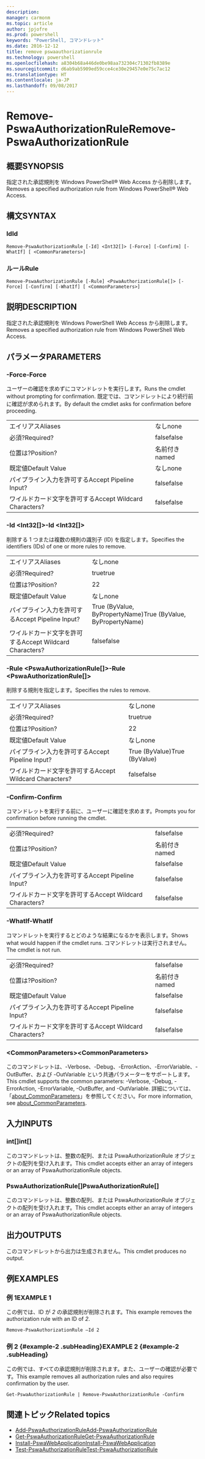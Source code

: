 ```yaml
---
description: 
manager: carmonm
ms.topic: article
author: jpjofre
ms.prod: powershell
keywords: "PowerShell, コマンドレット"
ms.date: 2016-12-12
title: remove pswaauthorizationrule
ms.technology: powershell
ms.openlocfilehash: a8304b68a446de0be98aa732304c71302fb8389e
ms.sourcegitcommit: d6ab9ab5909ed59cce4ce30e29457e0e75c7ac12
ms.translationtype: HT
ms.contentlocale: ja-JP
ms.lasthandoff: 09/08/2017
---
```

# <a name="remove-pswaauthorizationrule"></a><span data-ttu-id="21099-103">Remove-PswaAuthorizationRule</span><span class="sxs-lookup"><span data-stu-id="21099-103">Remove-PswaAuthorizationRule</span></span>

## <a name="synopsis"></a><span data-ttu-id="21099-104">概要</span><span class="sxs-lookup"><span data-stu-id="21099-104">SYNOPSIS</span></span>

<span data-ttu-id="21099-105">指定された承認規則を Windows PowerShell® Web Access から削除します。</span><span class="sxs-lookup"><span data-stu-id="21099-105">Removes a specified authorization rule from Windows PowerShell® Web Access.</span></span>

## <a name="syntax"></a><span data-ttu-id="21099-106">構文</span><span class="sxs-lookup"><span data-stu-id="21099-106">SYNTAX</span></span>

### <a name="id"></a><span data-ttu-id="21099-107">Id</span><span class="sxs-lookup"><span data-stu-id="21099-107">Id</span></span>
```
Remove-PswaAuthorizationRule [-Id] <Int32[]> [-Force] [-Confirm] [-WhatIf] [ <CommonParameters>]
```

### <a name="rule"></a><span data-ttu-id="21099-108">ルール</span><span class="sxs-lookup"><span data-stu-id="21099-108">Rule</span></span>
```
Remove-PswaAuthorizationRule [-Rule] <PswaAuthorizationRule[]> [-Force] [-Confirm] [-WhatIf] [ <CommonParameters>]
```

## <a name="description"></a><span data-ttu-id="21099-109">説明</span><span class="sxs-lookup"><span data-stu-id="21099-109">DESCRIPTION</span></span>

<span data-ttu-id="21099-110">指定された承認規則を Windows PowerShell Web Access から削除します。</span><span class="sxs-lookup"><span data-stu-id="21099-110">Removes a specified authorization rule from Windows PowerShell Web Access.</span></span>

## <a name="parameters"></a><span data-ttu-id="21099-111">パラメータ</span><span class="sxs-lookup"><span data-stu-id="21099-111">PARAMETERS</span></span>

### <a name="-force"></a><span data-ttu-id="21099-112">-Force</span><span class="sxs-lookup"><span data-stu-id="21099-112">-Force</span></span>

<span data-ttu-id="21099-113">ユーザーの確認を求めずにコマンドレットを実行します。</span><span class="sxs-lookup"><span data-stu-id="21099-113">Runs the cmdlet without prompting for confirmation.</span></span> <span data-ttu-id="21099-114">既定では、コマンドレットにより続行前に確認が求められます。</span><span class="sxs-lookup"><span data-stu-id="21099-114">By default the cmdlet asks for confirmation before proceeding.</span></span>

|||  
|-|-|
| <span data-ttu-id="21099-115">エイリアス</span><span class="sxs-lookup"><span data-stu-id="21099-115">Aliases</span></span>                              | <span data-ttu-id="21099-116">なし</span><span class="sxs-lookup"><span data-stu-id="21099-116">none</span></span>                                 |
| <span data-ttu-id="21099-117">必須?</span><span class="sxs-lookup"><span data-stu-id="21099-117">Required?</span></span>                            | <span data-ttu-id="21099-118">false</span><span class="sxs-lookup"><span data-stu-id="21099-118">false</span></span>                                |
| <span data-ttu-id="21099-119">位置は?</span><span class="sxs-lookup"><span data-stu-id="21099-119">Position?</span></span>                            | <span data-ttu-id="21099-120">名前付き</span><span class="sxs-lookup"><span data-stu-id="21099-120">named</span></span>                                |
| <span data-ttu-id="21099-121">既定値</span><span class="sxs-lookup"><span data-stu-id="21099-121">Default Value</span></span>                        | <span data-ttu-id="21099-122">なし</span><span class="sxs-lookup"><span data-stu-id="21099-122">none</span></span>                                 |
| <span data-ttu-id="21099-123">パイプライン入力を許可する</span><span class="sxs-lookup"><span data-stu-id="21099-123">Accept Pipeline Input?</span></span>               | <span data-ttu-id="21099-124">false</span><span class="sxs-lookup"><span data-stu-id="21099-124">false</span></span>                                |
| <span data-ttu-id="21099-125">ワイルドカード文字を許可する</span><span class="sxs-lookup"><span data-stu-id="21099-125">Accept Wildcard Characters?</span></span>          | <span data-ttu-id="21099-126">false</span><span class="sxs-lookup"><span data-stu-id="21099-126">false</span></span>                                |

### <a name="-id-ltint32gt"></a><span data-ttu-id="21099-127">-Id &lt;Int32\[\]&gt;</span><span class="sxs-lookup"><span data-stu-id="21099-127">-Id &lt;Int32\[\]&gt;</span></span>

<span data-ttu-id="21099-128">削除する 1 つまたは複数の規則の識別子 (ID) を指定します。</span><span class="sxs-lookup"><span data-stu-id="21099-128">Specifies the identifiers (IDs) of one or more rules to remove.</span></span>

|||  
|-|-|
| <span data-ttu-id="21099-129">エイリアス</span><span class="sxs-lookup"><span data-stu-id="21099-129">Aliases</span></span>                              | <span data-ttu-id="21099-130">なし</span><span class="sxs-lookup"><span data-stu-id="21099-130">none</span></span>                                 |
| <span data-ttu-id="21099-131">必須?</span><span class="sxs-lookup"><span data-stu-id="21099-131">Required?</span></span>                            | <span data-ttu-id="21099-132">true</span><span class="sxs-lookup"><span data-stu-id="21099-132">true</span></span>                                 |
| <span data-ttu-id="21099-133">位置は?</span><span class="sxs-lookup"><span data-stu-id="21099-133">Position?</span></span>                            | <span data-ttu-id="21099-134">2</span><span class="sxs-lookup"><span data-stu-id="21099-134">2</span></span>                                    |
| <span data-ttu-id="21099-135">既定値</span><span class="sxs-lookup"><span data-stu-id="21099-135">Default Value</span></span>                        | <span data-ttu-id="21099-136">なし</span><span class="sxs-lookup"><span data-stu-id="21099-136">none</span></span>                                 |
| <span data-ttu-id="21099-137">パイプライン入力を許可する</span><span class="sxs-lookup"><span data-stu-id="21099-137">Accept Pipeline Input?</span></span>               | <span data-ttu-id="21099-138">True (ByValue, ByPropertyName)</span><span class="sxs-lookup"><span data-stu-id="21099-138">True (ByValue, ByPropertyName)</span></span>       |
| <span data-ttu-id="21099-139">ワイルドカード文字を許可する</span><span class="sxs-lookup"><span data-stu-id="21099-139">Accept Wildcard Characters?</span></span>          | <span data-ttu-id="21099-140">false</span><span class="sxs-lookup"><span data-stu-id="21099-140">false</span></span>                                |

### <a name="-rule-ltpswaauthorizationrulegt"></a><span data-ttu-id="21099-141">-Rule &lt;PswaAuthorizationRule\[\]&gt;</span><span class="sxs-lookup"><span data-stu-id="21099-141">-Rule &lt;PswaAuthorizationRule\[\]&gt;</span></span>

<span data-ttu-id="21099-142">削除する規則を指定します。</span><span class="sxs-lookup"><span data-stu-id="21099-142">Specifies the rules to remove.</span></span>

|||  
|-|-|
| <span data-ttu-id="21099-143">エイリアス</span><span class="sxs-lookup"><span data-stu-id="21099-143">Aliases</span></span>                              | <span data-ttu-id="21099-144">なし</span><span class="sxs-lookup"><span data-stu-id="21099-144">none</span></span>                                 |
| <span data-ttu-id="21099-145">必須?</span><span class="sxs-lookup"><span data-stu-id="21099-145">Required?</span></span>                            | <span data-ttu-id="21099-146">true</span><span class="sxs-lookup"><span data-stu-id="21099-146">true</span></span>                                 |
| <span data-ttu-id="21099-147">位置は?</span><span class="sxs-lookup"><span data-stu-id="21099-147">Position?</span></span>                            | <span data-ttu-id="21099-148">2</span><span class="sxs-lookup"><span data-stu-id="21099-148">2</span></span>                                    |
| <span data-ttu-id="21099-149">既定値</span><span class="sxs-lookup"><span data-stu-id="21099-149">Default Value</span></span>                        | <span data-ttu-id="21099-150">なし</span><span class="sxs-lookup"><span data-stu-id="21099-150">none</span></span>                                 |
| <span data-ttu-id="21099-151">パイプライン入力を許可する</span><span class="sxs-lookup"><span data-stu-id="21099-151">Accept Pipeline Input?</span></span>               | <span data-ttu-id="21099-152">True (ByValue)</span><span class="sxs-lookup"><span data-stu-id="21099-152">True (ByValue)</span></span>                       |
| <span data-ttu-id="21099-153">ワイルドカード文字を許可する</span><span class="sxs-lookup"><span data-stu-id="21099-153">Accept Wildcard Characters?</span></span>          | <span data-ttu-id="21099-154">false</span><span class="sxs-lookup"><span data-stu-id="21099-154">false</span></span>                                |

### <a name="-confirm"></a><span data-ttu-id="21099-155">-Confirm</span><span class="sxs-lookup"><span data-stu-id="21099-155">-Confirm</span></span>

<span data-ttu-id="21099-156">コマンドレットを実行する前に、ユーザーに確認を求めます。</span><span class="sxs-lookup"><span data-stu-id="21099-156">Prompts you for confirmation before running the cmdlet.</span></span>

|||  
|-|-|
| <span data-ttu-id="21099-157">必須?</span><span class="sxs-lookup"><span data-stu-id="21099-157">Required?</span></span>                            | <span data-ttu-id="21099-158">false</span><span class="sxs-lookup"><span data-stu-id="21099-158">false</span></span>                                |
| <span data-ttu-id="21099-159">位置は?</span><span class="sxs-lookup"><span data-stu-id="21099-159">Position?</span></span>                            | <span data-ttu-id="21099-160">名前付き</span><span class="sxs-lookup"><span data-stu-id="21099-160">named</span></span>                                |
| <span data-ttu-id="21099-161">既定値</span><span class="sxs-lookup"><span data-stu-id="21099-161">Default Value</span></span>                        | <span data-ttu-id="21099-162">false</span><span class="sxs-lookup"><span data-stu-id="21099-162">false</span></span>                                |
| <span data-ttu-id="21099-163">パイプライン入力を許可する</span><span class="sxs-lookup"><span data-stu-id="21099-163">Accept Pipeline Input?</span></span>               | <span data-ttu-id="21099-164">false</span><span class="sxs-lookup"><span data-stu-id="21099-164">false</span></span>                                |
| <span data-ttu-id="21099-165">ワイルドカード文字を許可する</span><span class="sxs-lookup"><span data-stu-id="21099-165">Accept Wildcard Characters?</span></span>          | <span data-ttu-id="21099-166">false</span><span class="sxs-lookup"><span data-stu-id="21099-166">false</span></span>                                |

### <a name="-whatif"></a><span data-ttu-id="21099-167">-WhatIf</span><span class="sxs-lookup"><span data-stu-id="21099-167">-WhatIf</span></span>

<span data-ttu-id="21099-168">コマンドレットを実行するとどのような結果になるかを表示します。</span><span class="sxs-lookup"><span data-stu-id="21099-168">Shows what would happen if the cmdlet runs.</span></span> <span data-ttu-id="21099-169">コマンドレットは実行されません。</span><span class="sxs-lookup"><span data-stu-id="21099-169">The cmdlet is not run.</span></span>

|||  
|-|-|
| <span data-ttu-id="21099-170">必須?</span><span class="sxs-lookup"><span data-stu-id="21099-170">Required?</span></span>                            | <span data-ttu-id="21099-171">false</span><span class="sxs-lookup"><span data-stu-id="21099-171">false</span></span>                                |
| <span data-ttu-id="21099-172">位置は?</span><span class="sxs-lookup"><span data-stu-id="21099-172">Position?</span></span>                            | <span data-ttu-id="21099-173">名前付き</span><span class="sxs-lookup"><span data-stu-id="21099-173">named</span></span>                                |
| <span data-ttu-id="21099-174">既定値</span><span class="sxs-lookup"><span data-stu-id="21099-174">Default Value</span></span>                        | <span data-ttu-id="21099-175">false</span><span class="sxs-lookup"><span data-stu-id="21099-175">false</span></span>                                |
| <span data-ttu-id="21099-176">パイプライン入力を許可する</span><span class="sxs-lookup"><span data-stu-id="21099-176">Accept Pipeline Input?</span></span>               | <span data-ttu-id="21099-177">false</span><span class="sxs-lookup"><span data-stu-id="21099-177">false</span></span>                                |
| <span data-ttu-id="21099-178">ワイルドカード文字を許可する</span><span class="sxs-lookup"><span data-stu-id="21099-178">Accept Wildcard Characters?</span></span>          | <span data-ttu-id="21099-179">false</span><span class="sxs-lookup"><span data-stu-id="21099-179">false</span></span>                                |

### <a name="ltcommonparametersgt"></a><span data-ttu-id="21099-180">&lt;CommonParameters&gt;</span><span class="sxs-lookup"><span data-stu-id="21099-180">&lt;CommonParameters&gt;</span></span>

<span data-ttu-id="21099-181">このコマンドレットは、-Verbose、-Debug、-ErrorAction、-ErrorVariable、-OutBuffer、および -OutVariable という共通パラメーターをサポートします。</span><span class="sxs-lookup"><span data-stu-id="21099-181">This cmdlet supports the common parameters: -Verbose, -Debug, -ErrorAction, -ErrorVariable, -OutBuffer, and -OutVariable.</span></span>
<span data-ttu-id="21099-182">詳細については、「[about_CommonParameters](http://go.microsoft.com/fwlink/p/?LinkID=113216)」を参照してください。</span><span class="sxs-lookup"><span data-stu-id="21099-182">For more information, see [about_CommonParameters](http://go.microsoft.com/fwlink/p/?LinkID=113216).</span></span>

## <a name="inputs"></a><span data-ttu-id="21099-183">入力</span><span class="sxs-lookup"><span data-stu-id="21099-183">INPUTS</span></span>

### <a name="int"></a><span data-ttu-id="21099-184">int\[\]</span><span class="sxs-lookup"><span data-stu-id="21099-184">int\[\]</span></span>

<span data-ttu-id="21099-185">このコマンドレットは、整数の配列、または PswaAuthorizationRule オブジェクトの配列を受け入れます。</span><span class="sxs-lookup"><span data-stu-id="21099-185">This cmdlet accepts either an array of integers or an array of PswaAuthorizationRule objects.</span></span>

### <a name="pswaauthorizationrule"></a><span data-ttu-id="21099-186">PswaAuthorizationRule\[\]</span><span class="sxs-lookup"><span data-stu-id="21099-186">PswaAuthorizationRule\[\]</span></span>

<span data-ttu-id="21099-187">このコマンドレットは、整数の配列、または PswaAuthorizationRule オブジェクトの配列を受け入れます。</span><span class="sxs-lookup"><span data-stu-id="21099-187">This cmdlet accepts either an array of integers or an array of PswaAuthorizationRule objects.</span></span>

## <a name="outputs"></a><span data-ttu-id="21099-188">出力</span><span class="sxs-lookup"><span data-stu-id="21099-188">OUTPUTS</span></span>

<span data-ttu-id="21099-189">このコマンドレットから出力は生成されません。</span><span class="sxs-lookup"><span data-stu-id="21099-189">This cmdlet produces no output.</span></span>

## <a name="examples"></a><span data-ttu-id="21099-190">例</span><span class="sxs-lookup"><span data-stu-id="21099-190">EXAMPLES</span></span>

### <a name="example-1"></a><span data-ttu-id="21099-191">例 1</span><span class="sxs-lookup"><span data-stu-id="21099-191">EXAMPLE 1</span></span>

<span data-ttu-id="21099-192">この例では、ID が *2* の承認規則が削除されます。</span><span class="sxs-lookup"><span data-stu-id="21099-192">This example removes the authorization rule with an ID of *2*.</span></span>

```
Remove-PswaAuthorizationRule –Id 2
```

### <a name="example-2-example-2-subheading"></a><span data-ttu-id="21099-193">例 2 {#example-2 .subHeading}</span><span class="sxs-lookup"><span data-stu-id="21099-193">EXAMPLE 2 {#example-2 .subHeading}</span></span>

<span data-ttu-id="21099-194">この例では、すべての承認規則が削除されます。また、ユーザーの確認が必要です。</span><span class="sxs-lookup"><span data-stu-id="21099-194">This example removes all authorization rules and also requires confirmation by the user.</span></span>

```
Get-PswaAuthorizationRule | Remove-PswaAuthorizationRule -Confirm
```

## <a name="related-topics"></a><span data-ttu-id="21099-195">関連トピック</span><span class="sxs-lookup"><span data-stu-id="21099-195">Related topics</span></span>

- [<span data-ttu-id="21099-196">Add-PswaAuthorizationRule</span><span class="sxs-lookup"><span data-stu-id="21099-196">Add-PswaAuthorizationRule</span></span>](add-pswaauthorizationrule.md)
- [<span data-ttu-id="21099-197">Get-PswaAuthorizationRule</span><span class="sxs-lookup"><span data-stu-id="21099-197">Get-PswaAuthorizationRule</span></span>](get-pswaauthorizationrule.md)
- [<span data-ttu-id="21099-198">Install-PswaWebApplication</span><span class="sxs-lookup"><span data-stu-id="21099-198">Install-PswaWebApplication</span></span>](install-pswawebapplication.md)
- [<span data-ttu-id="21099-199">Test-PswaAuthorizationRule</span><span class="sxs-lookup"><span data-stu-id="21099-199">Test-PswaAuthorizationRule</span></span>](test-pswaauthorizationrule.md)

